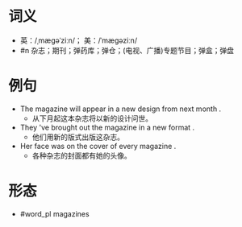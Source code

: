 # 词义
- 英：/ˌmæɡəˈziːn/； 美：/ˈmæɡəziːn/
- #n 杂志；期刊；弹药库；弹仓；(电视、广播)专题节目；弹盒；弹盘
# 例句
- The magazine will appear in a new design from next month .
	- 从下月起这本杂志将以新的设计问世。
- They 've brought out the magazine in a new format .
	- 他们用新的版式出版这杂志。
- Her face was on the cover of every magazine .
	- 各种杂志的封面都有她的头像。
# 形态
- #word_pl magazines
